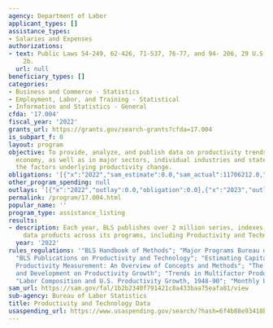 ```yaml
---
agency: Department of Labor
applicant_types: []
assistance_types:
- Salaries and Expenses
authorizations:
- text: Public Laws 54-249, 62-426, 71-537, 76-77, and 94- 206, 29 U.S.C. 1, 29 U.S.C.
    2b.
  url: null
beneficiary_types: []
categories:
- Business and Commerce - Statistics
- Employment, Labor, and Training - Statistical
- Information and Statistics - General
cfda: '17.004'
fiscal_year: '2022'
grants_url: https://grants.gov/search-grants?cfda=17.004
is_subpart_f: 0
layout: program
objective: To provide, analyze, and publish data on productivity trends in the U.S.
  economy, as well as in major sectors, individual industries and states, and examine
  the factors underlying productivity change.
obligations: '[{"x":"2022","sam_estimate":0.0,"sam_actual":11706212.0,"usa_spending_actual":0.0},{"x":"2023","sam_estimate":12524000.0,"sam_actual":0.0,"usa_spending_actual":0.0},{"x":"2024","sam_estimate":12524000.0,"sam_actual":0.0,"usa_spending_actual":0.0}]'
other_program_spending: null
outlays: '[{"x":"2022","outlay":0.0,"obligation":0.0},{"x":"2023","outlay":0.0,"obligation":0.0},{"x":"2024","outlay":0.0,"obligation":0.0}]'
permalink: /program/17.004.html
popular_name: ''
program_type: assistance_listing
results:
- description: Each year, BLS publishes over 2 million series, indexes, and other
    data products across its programs, including Productivity and Technology Data.
  year: '2022'
rules_regulations: '"BLS Handbook of Methods"; "Major Programs Bureau of Labor Statistics";
  "BLS Publications on Productivity and Technology"; "Estimating Capital Inputs for
  Productivity Measurement: An Overview of Concepts and Methods"; "The Impact of Research
  and Development on Productivity Growth"; "Trends in Multifactor Productivity, 1948-81";
  "Labor Composition and U.S. Productivity Growth, 1948-90"; "Monthly Labor Review."'
sam_url: https://sam.gov/fal/1b2b2340f791421c8a433baa75eafa81/view
sub-agency: Bureau of Labor Statistics
title: Productivity and Technology Data
usaspending_url: https://www.usaspending.gov/search/?hash=6f4b88e93418bf4e25d28e71b37b84e2
---
```

